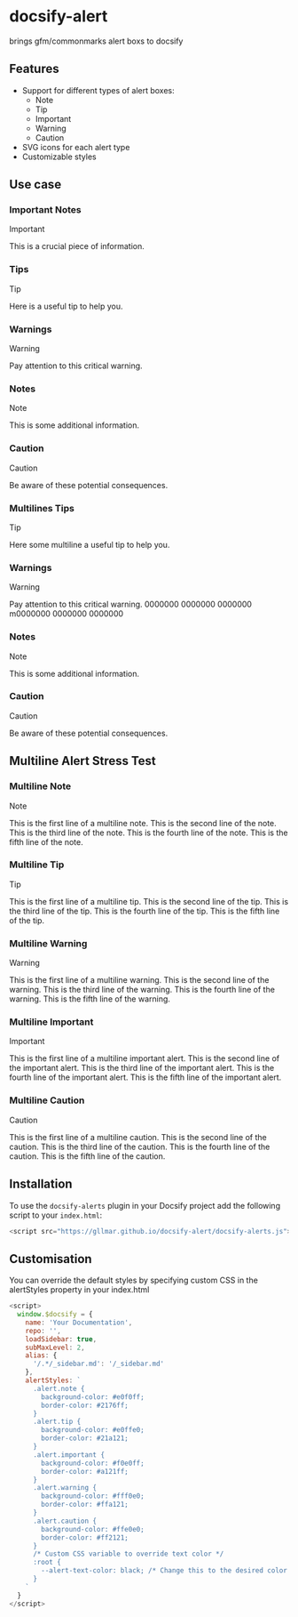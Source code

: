 # docsify-alert
brings gfm/commonmarks alert boxs to docsify

## Features

- Support for different types of alert boxes:
  - Note
  - Tip
  - Important
  - Warning 
  - Caution
- SVG icons for each alert type
- Customizable styles
  

## Use case

### Important Notes

> [!IMPORTANT]
> This is a crucial piece of information. 

### Tips

> [!TIP]
> Here is a useful tip to help you.

### Warnings

> [!WARNING]
> Pay attention to this critical warning.

### Notes

> [!NOTE]
> This is some additional information.

### Caution

> [!CAUTION]
> Be aware of these potential consequences.


### Multilines Tips

> [!TIP]
> Here some multiline a useful tip to help you.


### Warnings

> [!WARNING]
> Pay attention to this critical warning. 0000000 0000000 0000000 m0000000 0000000 0000000

### Notes

> [!NOTE]
> This is some additional information.

### Caution

> [!CAUTION]
> Be aware of these potential consequences.


## Multiline Alert Stress Test

### Multiline Note

> [!NOTE]
> This is the first line of a multiline note.
> This is the second line of the note.
> This is the third line of the note.
> This is the fourth line of the note.
> This is the fifth line of the note.

### Multiline Tip

> [!TIP]
> This is the first line of a multiline tip.
> This is the second line of the tip.
> This is the third line of the tip.
> This is the fourth line of the tip.
> This is the fifth line of the tip.

### Multiline Warning

> [!WARNING]
> This is the first line of a multiline warning.
> This is the second line of the warning.
> This is the third line of the warning.
> This is the fourth line of the warning.
> This is the fifth line of the warning.


### Multiline Important

> [!IMPORTANT]
> This is the first line of a multiline important alert.
> This is the second line of the important alert.
> This is the third line of the important alert.
> This is the fourth line of the important alert.
> This is the fifth line of the important alert.

### Multiline Caution

> [!CAUTION]
> This is the first line of a multiline caution.
> This is the second line of the caution.
> This is the third line of the caution.
> This is the fourth line of the caution.
> This is the fifth line of the caution.


## Installation

To use the `docsify-alerts` plugin in your Docsify project add the following script to your `index.html`:

```javascript
<script src="https://gllmar.github.io/docsify-alert/docsify-alerts.js"></script>
```

## Customisation


You can override the default styles by specifying custom CSS in the alertStyles property in your index.html

```javascript
<script>
  window.$docsify = {
    name: 'Your Documentation',
    repo: '',
    loadSidebar: true,
    subMaxLevel: 2,
    alias: {
      '/.*/_sidebar.md': '/_sidebar.md'
    },
    alertStyles: `
      .alert.note {
        background-color: #e0f0ff;
        border-color: #2176ff;
      }
      .alert.tip {
        background-color: #e0ffe0;
        border-color: #21a121;
      }
      .alert.important {
        background-color: #f0e0ff;
        border-color: #a121ff;
      }
      .alert.warning {
        background-color: #fff0e0;
        border-color: #ffa121;
      }
      .alert.caution {
        background-color: #ffe0e0;
        border-color: #ff2121;
      }
      /* Custom CSS variable to override text color */
      :root {
        --alert-text-color: black; /* Change this to the desired color */
      }
    `
  }
</script>
```

